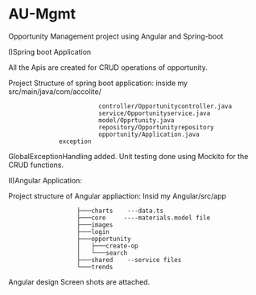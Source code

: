 # AU-Mgmt
Opportunity Management project using Angular and Spring-boot
 
I)Spring boot Application

All the Apis are created for CRUD operations of opportunity.

Project Structure of spring boot application:
inside my src/main/java/com/accolite/
   
                             controller/Opportunitycontroller.java
                             service/Opportunityservice.java
                             model/Opprtunity.java
                             repository/Opportunityrepository
                             opportunity/Application.java
			      exception
							 
GlobalExceptionHandling added.
Unit testing done using Mockito for the CRUD functions.

II)Angular Application:

Project structure of Angular appliaction:
 Insid my Angular/src/app
                       
                       ├───charts    ---data.ts
                       ├───core     ----materials.model file
                       ├───images   
                       ├───login    
                       ├───opportunity
                       │   ├───create-op
                       │   └───search
                       ├───shared    --service files
                       └───trends
                       
Angular design Screen shots are attached.

